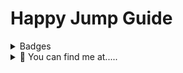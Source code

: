 # Happy Jump Guide 

<details>
  <summary>Badges</summary>
  <p align="center">
    <img src="https://api.netlify.com/api/v1/badges/97101fdf-0136-4b5f-800a-d9ef7339c034/deploy-status" alt="Netlify Status">
<br>
![Phillip_J_Fry](https://dcbadge.vercel.app/api/shield/p.j.fry)
  </p>
</details>

<details>
  <summary>👀 You can find me at.....</summary>
  <p align="center">
    Torn City<br>
    <a href="https://www.torn.com/2184575"><img src="https://www.torn.com/signature.php?id=3&user=2184575" alt="Torn City Signature"></a>
or<br>
![TC-ESSENTIALS](https://dcbadge.vercel.app/api/server/XdunSgj5be)](https://discord.gg/XdunSgj5be)
  </p>
</details>
